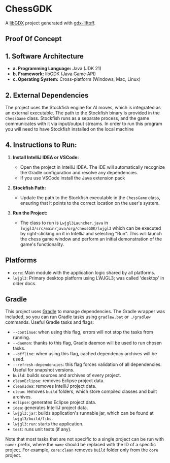 # ChessGDK

A [libGDX](https://libgdx.com/) project generated with [gdx-liftoff](https://github.com/libgdx/gdx-liftoff).

## Proof Of Concept

## 1. Software Architecture

- **a. Programming Language:** Java (JDK 21)
- **b. Framework:** libGDK (Java Game API)
- **c. Operating System:** Cross-platform (Windows, Mac, Linux)

## 2. External Dependencies

The project uses the Stockfish engine for AI moves, which is integrated as an external executable. The path to the Stockfish binary is provided in the `ChessGame` class. Stockfish runs as a separate process, and the game communicates with it via input/output streams. In order to run this program you will need to have Stockfish installed on the local machine

## 4. Instructions to Run:

1. **Install IntelliJ IDEA or VSCode:**
   - Open the project in IntelliJ IDEA. The IDE will automatically recognize the Gradle configuration and resolve any dependencies.
   - If you use VSCode install the Java extension pack

2. **Stockfish Path:**
   - Update the path to the Stockfish executable in the `ChessGame` class, ensuring that it points to the correct location on the user's system.

3. **Run the Project:**
   - The class to run is `Lwjgl3Launcher.java` in `lwjgl3/src/main/java/org/chessGDK/lwjgl3` which can be executed by right-clicking on it in IntelliJ and selecting "Run". This will launch the chess game window and perform an initial demonstration of the game's functionality.


## Platforms

- `core`: Main module with the application logic shared by all platforms.
- `lwjgl3`: Primary desktop platform using LWJGL3; was called 'desktop' in older docs.

## Gradle

This project uses [Gradle](https://gradle.org/) to manage dependencies.
The Gradle wrapper was included, so you can run Gradle tasks using `gradlew.bat` or `./gradlew` commands.
Useful Gradle tasks and flags:

- `--continue`: when using this flag, errors will not stop the tasks from running.
- `--daemon`: thanks to this flag, Gradle daemon will be used to run chosen tasks.
- `--offline`: when using this flag, cached dependency archives will be used.
- `--refresh-dependencies`: this flag forces validation of all dependencies. Useful for snapshot versions.
- `build`: builds sources and archives of every project.
- `cleanEclipse`: removes Eclipse project data.
- `cleanIdea`: removes IntelliJ project data.
- `clean`: removes `build` folders, which store compiled classes and built archives.
- `eclipse`: generates Eclipse project data.
- `idea`: generates IntelliJ project data.
- `lwjgl3:jar`: builds application's runnable jar, which can be found at `lwjgl3/build/libs`.
- `lwjgl3:run`: starts the application.
- `test`: runs unit tests (if any).

Note that most tasks that are not specific to a single project can be run with `name:` prefix, where the `name` should be replaced with the ID of a specific project.
For example, `core:clean` removes `build` folder only from the `core` project.
